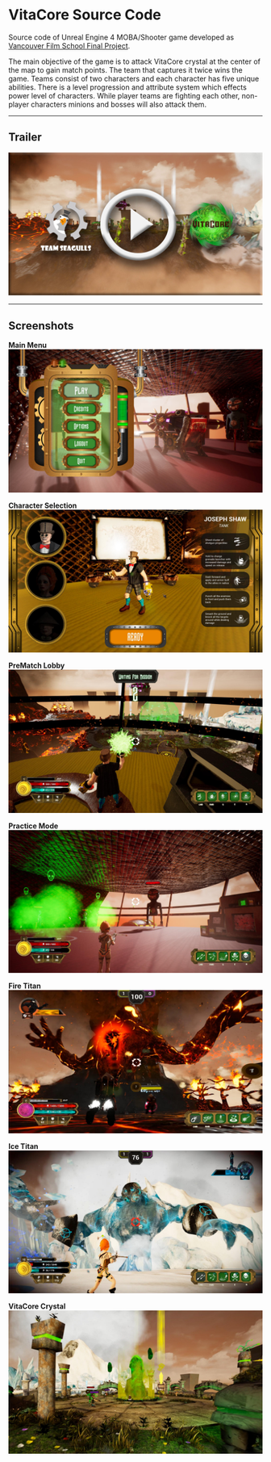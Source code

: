 # VitaCore Source Code
Source code of Unreal Engine 4 MOBA/Shooter game developed as [Vancouver Film School Final Project](http://community.vfs.com/arcade/game/vitacore/).

The main objective of the game is to attack VitaCore crystal at the center of the map to gain match points. The team that captures it twice wins the game. Teams consist of two characters and each character has five unique abilities. There is a level progression and attribute system which effects power level of characters. While player teams are fighting each other, non-player characters minions and bosses will also attack them.

---

## Trailer

[![Trailer](/Screenshots/1.jpg)](https://www.youtube.com/watch?v=fli27BdLfpQ&ab_channel=VFSGameDesign)

---

## Screenshots
**Main Menu**
![Main Menu](/Screenshots/2.jpg)

**Character Selection**
![Character Selection](/Screenshots/3.jpg)

**PreMatch Lobby**
![PreMatch Lobby](/Screenshots/4.jpg)

**Practice Mode**
![Practice Mode](/Screenshots/5.jpg)

**Fire Titan**
![Fire Titan](/Screenshots/6.jpg)

**Ice Titan**
![Ice Titan](/Screenshots/7.jpg)

**VitaCore Crystal**
![VitaCore Crystal](/Screenshots/8.jpg)
